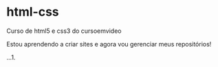 # html-css
Curso de html5 e css3 do cursoemvideo

Estou aprendendo a criar sites e agora vou gerenciar meus repositórios!

...1.
